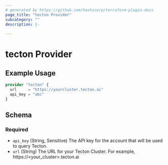 ```yaml
---
# generated by https://github.com/hashicorp/terraform-plugin-docs
page_title: "tecton Provider"
subcategory: ""
description: |-
  
---
```


# tecton Provider



## Example Usage

```terraform
provider "tecton" {
  url     = "https://yourcluster.tecton.ai"
  api_key = "abc"
}
```

<!-- schema generated by tfplugindocs -->
## Schema

### Required

- `api_key` (String, Sensitive) The API key for the account that will be used to query Tecton.
- `url` (String) The URL for your Tecton Cluster. For example, https://<your_cluster>.tecton.ai
